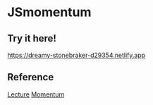 # JSmomentum
## Try it here!
https://dreamy-stonebraker-d29354.netlify.app

## Reference
[Lecture](https://nomadcoders.co/javascript-for-beginners/lobby)
[Momentum](https://chrome.google.com/webstore/detail/momentum/laookkfknpbbblfpciffpaejjkokdgca)
